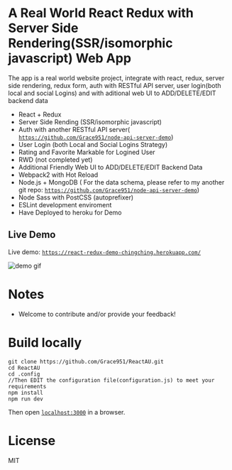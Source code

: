 # A Real World React Redux with Server Side Rendering(SSR/isomorphic javascript) Web App
The app is a real world website project, integrate with react, redux, server side rendering, redux form, auth with RESTful API server, user login(both local and social Logins) and with aditional web UI to ADD/DELETE/EDIT backend data

* React + Redux
* Server Side Rending (SSR/isomorphic javascript)
* Auth with another RESTful API server( [`https://github.com/Grace951/node-api-server-demo`](https://github.com/Grace951/node-api-server-demo))
* User Login (both Local and Social Logins Strategy)
* Rating and Favorite Markable for Logined User
* RWD (not completed yet)
* Additional Friendly Web UI to ADD/DELETE/EDIT Backend Data
* Webpack2 with Hot Reload
* Node.js + MongoDB ( For the data schema, please refer to my another git repo:  [`https://github.com/Grace951/node-api-server-demo`](https://github.com/Grace951/node-api-server-demo))
* Node Sass with PostCSS (autoprefixer)  
* ESLint development enviroment
* Have Deployed to heroku for Demo

## Live Demo 
Live demo: [`https://react-redux-demo-chingching.herokuapp.com/`](https://react-redux-demo-chingching.herokuapp.com/)

![demo gif](https://github.com/Grace951/ReactAU/raw/master/screenshot.png)


# Notes
* Welcome to contribute and/or provide your feedback!   

# Build locally
```
git clone https://github.com/Grace951/ReactAU.git
cd ReactAU
cd .config
//Then EDIT the configuration file(configuration.js) to meet your requirements
npm install
npm run dev
```

Then open [`localhost:3000`](http://localhost:3000) in a browser.


# License
MIT
